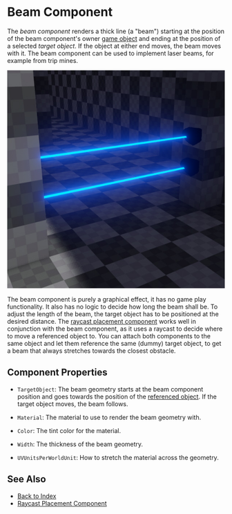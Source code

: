 # Beam Component

The *beam component* renders a thick line (a "beam") starting at the position of the beam component's owner [game object](../runtime/world/game-objects.md) and ending at the position of a selected *target object*. If the object at either end moves, the beam moves with it. The beam component can be used to implement laser beams, for example from trip mines.

![Beam Component](media/beam.jpg)

The beam component is purely a graphical effect, it has no game play functionality. It also has no logic to decide how long the beam shall be. To adjust the length of the beam, the target object has to be positioned at the desired distance. The [raycast placement component](../gameplay/raycast-placement-component.md) works well in conjunction with the beam component, as it uses a raycast to decide where to move a referenced object to. You can attach both components to the same object and let them reference the same (dummy) target object, to get a beam that always stretches towards the closest obstacle.

## Component Properties

* `TargetObject`: The beam geometry starts at the beam component position and goes towards the position of the [referenced object](../scenes/object-references.md). If the target object moves, the beam follows.

* `Material`: The material to use to render the beam geometry with.

* `Color`: The tint color for the material.

* `Width`: The thickness of the beam geometry.

* `UVUnitsPerWorldUnit`: How to stretch the material across the geometry.

## See Also

* [Back to Index](../index.md)
* [Raycast Placement Component](../gameplay/raycast-placement-component.md)
